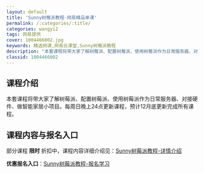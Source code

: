 ```yaml
---
layout: default
title: 'Sunny树莓派教程-网易精品单课'
permalink: /:categories/:title/
categories: wangyi2
tags: 网易提供
cover: 1004466002.jpg
keywords: 精选网课,网易云课堂,Sunny树莓派教程
description: "本套课程将带大家了解树莓派、配置树莓派、使用树莓派作为日常服务器、对接硬件、做智能家居小项目。每周日晚上24点更新课程，预计12月底更新完成所有课程。Sunny树莓派教程"
classid: 1004466002
---
```


## 课程介绍

本套课程将带大家了解树莓派、配置树莓派、使用树莓派作为日常服务器、对接硬件、做智能家居小项目。每周日晚上24点更新课程，预计12月底更新完成所有课程。

## 课程内容与报名入口

部分课程 **限时** 折扣中，课程内容详细介绍见：[Sunny树莓派教程-详情介绍](https://study.163.com/course/introduction/1004466002.htm?share=1&shareId=1025206652&utm_campaign=share&utm_medium=iphoneShare&utm_source=&utm_u=1025206652)

**优惠报名入口**：[Sunny树莓派教程-报名学习](https://study.163.com/course/introduction/1004466002.htm?share=1&shareId=1025206652&utm_campaign=share&utm_medium=iphoneShare&utm_source=&utm_u=1025206652)

